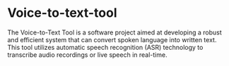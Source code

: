 # Voice-to-text-tool
The Voice-to-Text Tool is a software project aimed at developing a robust and efficient system that can convert spoken language into written text. This tool utilizes automatic speech recognition (ASR) technology to transcribe audio recordings or live speech in real-time.
